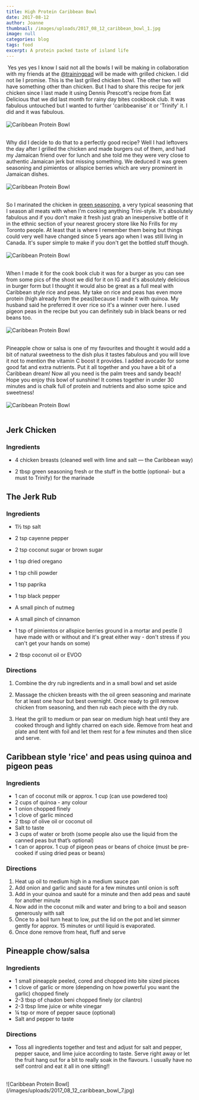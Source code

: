 ```yaml
---
title: High Protein Caribbean Bowl
date: 2017-08-12
author: Joanne
thumbnail: /images/uploads/2017_08_12_caribbean_bowl_1.jpg
image: null
categories: blog
tags: food
excerpt: A protein packed taste of island life
---
```

​
Yes yes yes I know I said not all the bowls I will be making in collaboration with my friends at the [@trainingpad](https://www.instagram.com/trainingpad) will be made with grilled chicken. I did not lie I promise. This is the last grilled chicken bowl. The other two will have something other than chicken.  But I had to share this recipe for jerk chicken since I last made it using Dennis Prescott's recipe from Eat Delicious that we did last month for rainy day bites cookbook club. It was fabulous untouched but I wanted to further 'caribbeanise' it or 'Trinify' it. I did and it was fabulous.
<br>
<br>
![Caribbean Protein Bowl](/images/uploads/2017_08_12_caribbean_bowl_2.jpg)
<br>
<br>

Why did I decide to do that to a perfectly good recipe?  Well I had leftovers the day after I grilled the chicken and made burgers out of them, and had my Jamaican friend over for lunch and she told me they were very close to authentic Jamaican jerk but missing something.  We deduced it was green seasoning and pimientos or allspice berries which are very prominent in Jamaican dishes.
<br>
<br>
![Caribbean Protein Bowl](/images/uploads/2017_08_12_caribbean_bowl_3.jpg)
<br>
<br>

So I marinated the chicken in [green seasoning](https://www.oliveandmango.com/green-seasoning), a very typical seasoning that I season all meats with when I'm cooking anything Trini-style. It's absolutely fabulous and if you don't make it fresh just grab an inexpensive bottle of it in the ethnic section of your nearest grocery store like No Frills for my Toronto people. At least that is where I remember them being but things could very well have changed since 5 years ago when I was still living in Canada. It's super simple to make if you don't get the bottled stuff though.
<br>
<br>
![Caribbean Protein Bowl](/images/uploads/2017_08_12_caribbean_bowl_4.jpg)
<br>
<br>

When I made it for the cook book club it was for a burger as you can see from some pics of the shoot we did for it on IG and it's absolutely delicious in burger form  but I thought it would also be great as a full meal with Caribbean style rice and peas. My take on rice and peas has even more protein (high already from the peas)because I made it with quinoa. My husband said he preferred it over rice so it's a winner over here.  I used pigeon peas in the recipe but you can definitely sub in black beans or red beans too.
<br>
<br>
![Caribbean Protein Bowl](/images/uploads/2017_08_12_caribbean_bowl_5.jpg)
<br>
<br>

Pineapple chow or salsa is one of my favourites and thought it would add a bit of natural sweetness to the dish plus it tastes fabulous and you will love it not to mention the vitamin C boost it provides. I added avocado for some good fat and extra nutrients.  Put it all together and you have a bit of a Caribbean dream! Now all you need is the palm trees and sandy beach! Hope you enjoy this bowl of sunshine! It comes together in under 30 minutes and is chalk full of protein and nutrients and also some spice and sweetness!
<br>
<br>
![Caribbean Protein Bowl](/images/uploads/2017_08_12_caribbean_bowl_6.jpg)
<br>
<br>

## Jerk Chicken

### Ingredients

* 4 chicken breasts (cleaned well with lime and salt &mdash; the Caribbean way)

* 2 tbsp green seasoning fresh or the stuff in the bottle (optional- but a must to Trinify) for the marinade


## The Jerk Rub

### Ingredients

* 1&frac12; tsp salt

* 2 tsp cayenne pepper

* 2 tsp coconut sugar or brown sugar

* 1 tsp dried oregano

* 1 tsp chili powder

* 1 tsp paprika

* 1 tsp black pepper

* A small pinch of nutmeg

* A small pinch of cinnamon

* 1 tsp of pimientos or allspice berries ground in a mortar and pestle (I have made with or without and it's great either way - don't stress if you can't get your hands on some)

* 2 tbsp coconut oil or EVOO

### Directions

1. Combine the dry rub ingredients and in a small bowl and set aside

1. Massage the chicken breasts with the oil green seasoning and marinate for at least one hour but best overnight. Once ready to grill remove chicken from seasoning, and then rub each piece with the dry rub.

1. Heat the grill to medium or pan sear on medium high heat until they are cooked through and lightly charred on each side. Remove from heat and plate and tent with foil and let them rest for a few minutes and then slice and serve.


## Caribbean style 'rice' and peas using quinoa and pigeon peas

### Ingredients

* 1 can of coconut milk or approx. 1 cup (can use powdered too)
* 2 cups of quinoa - any colour
* 1 onion chopped finely
* 1 clove of garlic minced
* 2 tbsp of olive oil or coconut oil
* Salt to taste
* 3 cups of water or broth (some people also use the liquid from the canned peas but that’s optional)
* 1 can or approx. 1 cup of pigeon peas or beans of choice (must be pre-cooked if using dried peas or beans)  

### Directions 

1. Heat up oil to medium high in a medium sauce pan 
2. Add onion and garlic and sauté for a few minutes until onion is soft 
3. Add in your quinoa and sauté for a minute and then add peas and sauté for another minute 
4. Now add in the coconut milk and water and bring to a boil and season generously with salt 
5. Once to a boil turn heat to low, put the lid on the pot and let simmer gently for approx. 15 minutes or until liquid is evaporated.  
6. Once done remove from heat, fluff and serve  


## Pineapple chow/salsa

### Ingredients

* 1 small pineapple peeled, cored and chopped into bite sized pieces
* 1 clove of garlic or more (depending on how powerful you want the garlic) chopped finely
* 2-3 tbsp of chadon beni chopped finely (or cilantro)
* 2-3 tbsp lime juice or white vinegar
* ¼ tsp or more of pepper sauce (optional)
* Salt and pepper to taste  

### Directions

* Toss all ingredients together and test and adjust for salt and pepper, pepper sauce, and lime juice according to taste. Serve right away or let the fruit hang out for a bit to really soak in the flavours. I usually have no self control and eat it all in one sitting!!

<br>
![Caribbean Protein Bowl](/images/uploads/2017_08_12_caribbean_bowl_7.jpg)
